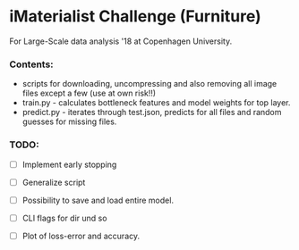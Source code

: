 # iMaterialist Challenge (Furniture)
For Large-Scale data analysis '18 at Copenhagen University.

### Contents:
* scripts for downloading, uncompressing and also removing all image files except a few (use at own risk!!)
* train.py - calculates bottleneck features and model weights for top layer.
* predict.py - iterates through test.json, predicts for all files and random guesses for missing files.

### TODO:
- [ ] Implement early stopping
- [ ] Generalize script
- [ ] Possibility to save and load entire model.
- [ ] CLI flags for dir und so
- [ ] Plot of loss-error and accuracy.

